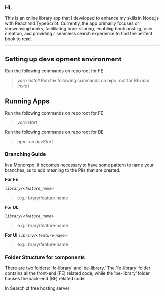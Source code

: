 [//]: # ([Branching Diagram]&#40;https://app.diagrams.net/#G1M2D-E3kYp3eJ8nh9VBtSrSacnBPrBrdm&#41;)

[//]: # (#)

[//]: # ([FEATURE]&#40;https://docs.google.com/document/d/1yl9_YcareOgYXOy1AfCAiB1tejD6-XeAJ9LHVjZfQ7Y/edit&#41;)

[//]: # (#)
### Hi,

This is an online library app that I developed to enhance my skills in Node.js with React and TypeScript. Currently, the app primarily focuses on showcasing books, facilitating book sharing, enabling book posting, user creation, and providing a seamless search experience to find the perfect book to read.
***

## Setting up development environment
Run the following commands on repo root for FE
> _yarn install_
Run the following commands on repo root for BE
> _npm install_


## Running Apps
Run the following commands on repo root for FE

> _yarn start_
> 
Run the following commands on repo root for BE
> _npm run devStart_

### Branching Guide
In a Monorepo, it becomes necessary to have some pattern to name your branches, as to add meaning to the PRs that are created.


**For FE**

_`library/<feature_name>`_

> e.g. library/feature-name
>
> 
**For BE**

_`library/<feature_name>`_

> e.g. library/feature-name
> 
**For UI**
_`library/<feature_name>`_




> e.g. library/feature-name


### Folder Structure for components
 There are two folders: 'fe-library' and 'be-library.' The 'fe-library' folder contains all the front-end (FE) related code, while the 'be-library' folder houses the back-end (BE) related code.

 In Search of free hosting server 
 
